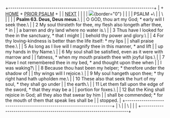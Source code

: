 +-----------------------------------------------------------------------+
| \+ [HOME](../index.html) + [PRIOR PSALM](Ps62.html) +                 |
| [NEXT](Ps64.html)                                                     |
|                                                                       |
| ![](http://stats.superstats.com/b/ss/DAVIDMCMANNES/1){border="0"}     |
|                                                                       |
| PSALM +\                                                              |
| \                                                                     |
|                                                                       |
| **Psalm 63. Deus, Deus meus.**\                                       |
| O GOD, thou art my God; \* early will I seek thee.\                   |
| 2 My soul thirsteth for thee, my flesh also longeth after thee, \* in |
| a barren and dry land where no water is.\                             |
| 3 Thus have I looked for thee in the sanctuary, \* that I might       |
| behold thy power and glory.\                                          |
| 4 For thy loving-kindness is better than the life itself: \* my lips  |
| shall praise thee.\                                                   |
| 5 As long as I live will I magnify thee in this manner, \* and lift   |
| up my hands in thy Name.\                                             |
| 6 My soul shall be satisfied, even as it were with marrow and         |
| fatness, \* when my mouth praiseth thee with joyful lips.\            |
| 7 Have I not remembered thee in my bed, \* and thought upon thee when |
| I was waking?\                                                        |
| 8 Because thou hast been my helper; \* therefore under the shadow of  |
| thy wings will I rejoice.\                                            |
| 9 My soul hangeth upon thee; \* thy right hand hath upholden me.\     |
| 10 These also that seek the hurt of my soul, \* they shall go under   |
| the earth.\                                                           |
| 11 Let them fall upon the edge of the sword, \* that they may be a    |
| portion for foxes.\                                                   |
| 12 But the King shall rejoice in God; all they also that swear by him |
| shall be commended; \* for the mouth of them that speak lies shall be |
| stopped.                                                              |
+-----------------------------------------------------------------------+
| \                                                                     |
| \                                                                     |
| [](http://www.episcopalnet.org/DBS/DOR.html)                          |
+-----------------------------------------------------------------------+
